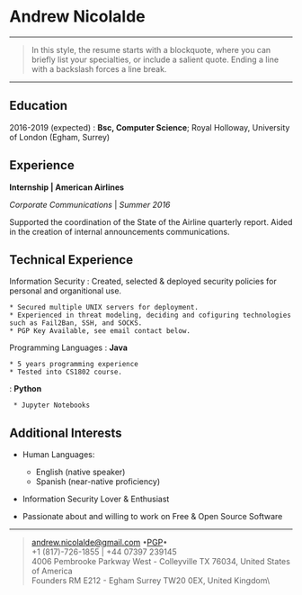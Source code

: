 Andrew Nicolalde
============

----

>  In this style, the resume starts with a blockquote, where
>  you can briefly list your specialties, or include a salient
>  quote. Ending a line with a backslash forces a line break.

----

Education
---------

2016-2019 (expected)
:   **Bsc, Computer Science**; Royal Holloway, University of London (Egham, Surrey)

Experience
----------

**Internship | American Airlines**

*Corporate Communications* | *Summer 2016*

Supported the coordination of the State of the Airline quarterly report.
Aided in the creation of internal announcements communications.

Technical Experience
--------------------

Information Security
:   Created, selected & deployed security policies for personal and organitional use.

    * Secured multiple UNIX servers for deployment. 
    * Experienced in threat modeling, deciding and cofiguring technologies such as Fail2Ban, SSH, and SOCKS.
    * PGP Key Available, see email contact below.

Programming Languages
:   **Java** 
    
    * 5 years programming experience
    * Tested into CS1802 course.

:   **Python** 

     * Jupyter Notebooks


Additional Interests
----------------------------------------

* Human Languages:

     * English (native speaker)
     * Spanish (near-native proficiency)

* Information Security Lover & Enthusiast

* Passionate about and willing to work on Free & Open Source Software

----

> <andrew.nicolalde@gmail.com> •[PGP](https://pgp.mit.edu/pks/lookup?op=get&search=0xB53712A8C01E0060)•\
> +1 (817)-726-1855 | +44 07397 239145\
> 4006 Pembrooke Parkway West - Colleyville TX 76034, United States of America\
> Founders RM E212 - Egham Surrey TW20 0EX, United Kingdom\
